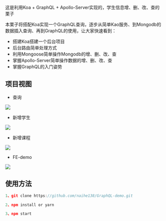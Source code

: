 
这是利用Koa + GraphQL + Apollo-Server实现的，学生信息增、删、改、查的栗子

本栗子将搭配Koa实现一个GraphQL查询，逐步从简单Kao服务、到Mongodb的数据插入查询、再到GraphQL的使用，让大家快速看到：

* 搭建Koa搭建一个后台项目
* 后台路由简单处理方式
* 利用Mongoose简单操作Mongodb的增、删、改、查
* 掌握Apollo-Server简单操作数据的增、删、改、查
* 掌握GraphQL的入门姿势

## 项目视图

* 查询

![](http://img.store.naice.me/query.gif)


* 新增学生

![](http://img.store.naice.me/addstudent.gif)

* 新增课程

![](http://img.store.naice.me/addcourse.gif)


* FE-demo

![](http://img.store.naice.me/demo.gif)

## 使用方法

````js
1、git clone https://github.com/naihe138/GraphQL-demo.git

2、npm install or yarn

3、npm start

````
